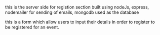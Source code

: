this is the server side for registion section built using nodeJs, express, nodemailer for sending of emails, mongodb used as the database 

this is a form which allow users to input their details in order to register to be registered for an event.
